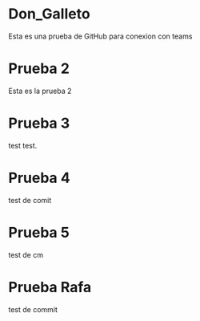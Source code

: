 # Don_Galleto
Esta es una prueba de GitHub para conexion con teams

# Prueba 2
Esta es la prueba 2

# Prueba 3
test test.

# Prueba 4
test de comit

# Prueba 5
test de cm

# Prueba Rafa
test de commit